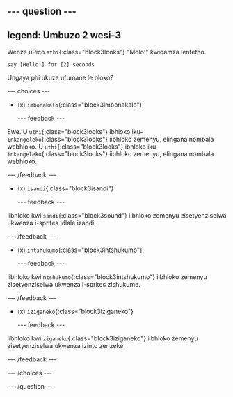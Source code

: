 
--- question ---
---
legend: Umbuzo 2 wesi-3
---

Wenze uPico `athi`{:class="block3looks"} "Molo!" kwiqamza lentetho.

```blocks3
say [Hello!] for [2] seconds
```

Ungaya phi ukuze ufumane le bloko?

--- choices ---

- (x) `imbonakalo`{:class="block3imbonakalo"}

  --- feedback ---

Ewe. U `uthi`{:class="block3looks"} ibhloko iku- `inkangeleko`{:class="block3looks"} iibhloko zemenyu, elingana nombala webhloko. U `uthi`{:class="block3looks"} ibhloko iku- `inkangeleko`{:class="block3looks"} iibhloko zemenyu, elingana nombala webhloko.

  --- /feedback ---

- (x) `isandi`{:class="block3isandi"}

  --- feedback ---

Iibhloko kwi `sandi`{:class="block3sound"} iibhloko zemenyu zisetyenziselwa ukwenza i-sprites idlale izandi.

  --- /feedback ---

- (x) `intshukumo`{:class="block3intshukumo"}

  --- feedback ---

Iibhloko kwi `ntshukumo`{:class="block3intshukumo"} iibhloko zemenyu zisetyenziselwa ukwenza i-sprites zishukume.

  --- /feedback ---

- (x) `iziganeko`{:class="block3iziganeko"}

  --- feedback ---

Iibhloko kwi `ziganeko`{:class="block3iziganeko"} iibhloko zemenyu zisetyenziselwa ukwenza izinto zenzeke.

  --- /feedback ---

--- /choices ---

--- /question ---

